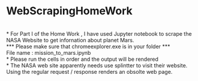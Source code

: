 # WebScrapingHomeWork
</br>
* For Part I of the Home Work , I have used Jupyter notebook to scrape the NASA Website to get infornation about planet Mars.
</br>
*** Please make sure that chromeexplorer.exe is in your folder ***
</br>
File name : mission_to_mars.ipynb
</br>
* Please run the cells in order and the output will be rendered
</br>
* The NASA web site apparently needs use splintter to visit their website. Using the regular request / response renders an obsolte
web page.

